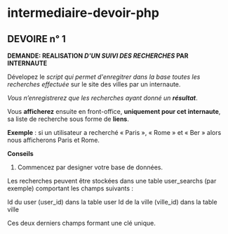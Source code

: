# intermediaire-devoir-php

## DEVOIRE n° 1

**DEMANDE: REALISATION _D'UN SUIVI DES RECHERCHES_ PAR INTERNAUTE**

Dévelopez le _script qui permet d'enregitrer dans la base toutes les recherches effectuée_ sur le site des villes par un internaute.

_Vous n’enregistrerez que les recherches ayant donné un **résultat**_.

Vous **afficherez** ensuite en front-office, **uniquement pour cet internaute**, sa liste de recherche sous forme de **liens**.

**Exemple** : si un utilisateur a recherché « Paris », « Rome » et « Ber » alors nous afficherons Paris et Rome.

**Conseils**
1) Commencez par designer votre base de données.

Les recherches peuvent être stockées dans une table user_searchs (par exemple) comportant les champs
suivants :

Id du user (user_id) dans la table user
Id de la ville (ville_id) dans la table ville

Ces deux derniers champs formant une clé unique.
